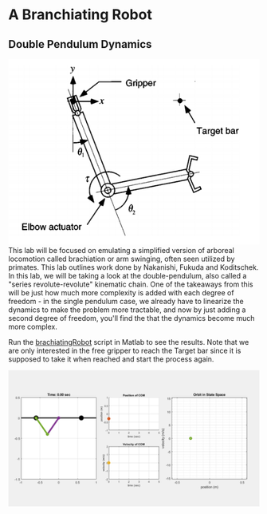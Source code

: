 # A Branchiating Robot

## Double Pendulum Dynamics
![img1](robotInAction.PNG)<br />
This lab will be focused on emulating a simplified version of arboreal locomotion called brachiation or arm swinging, often seen utilized by primates. This lab outlines work done by Nakanishi, Fukuda and Koditschek. In this lab, we will be taking a look at the double-pendulum, also called a "series revolute-revolute" kinematic chain. One of the takeaways from this will be just how much more complexity is added with each degree of freedom - in the single pendulum case, we already have to linearize the dynamics to make the problem more tractable, and now by just adding a second degree of freedom, you'll find the that the dynamics become much more complex.

Run the [brachiatingRobot](brachiatingRobot.m) script in Matlab to see the results. Note that we are only interested in the free gripper to reach the Target bar since it is supposed to take it when reached and start the process again.

![Results](BBnoControl.gif)
